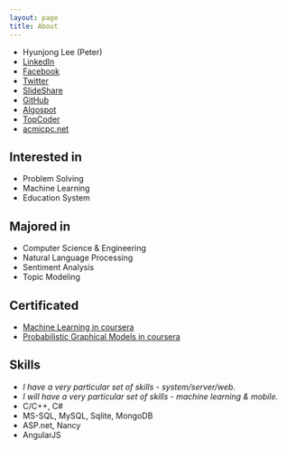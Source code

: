 ```yaml
---
layout: page
title: About
---
```


* Hyunjong Lee (Peter)
* [LinkedIn]
* [Facebook]
* [Twitter]
* [SlideShare]
* [GitHub]
* [Algospot]
* [TopCoder]
* [acmicpc.net]


## Interested in

* Problem Solving
* Machine Learning
* Education System


## Majored in

* Computer Science & Engineering
* Natural Language Processing
* Sentiment Analysis
* Topic Modeling


## Certificated

* [Machine Learning in coursera]
* [Probabilistic Graphical Models in coursera]


## Skills

* *I have a very particular set of skills - system/server/web.*
* *I will have a very particular set of skills - machine learning & mobile.*
* C/C++, C#
* MS-SQL, MySQL, Sqlite, MongoDB
* ASP.net, Nancy
* AngularJS


[LinkedIn]: https://www.linkedin.com/pub/hyunjong-lee
[Facebook]: https://www.facebook.com/hyunjong.lee.s
[Twitter]: https://www.twitter.com/hyunjonglees
[SlideShare]: http://www.slideshare.net/hyunjonglees
[GitHub]: https://github.com/hyunjong-lee
[Machine Learning in coursera]: /assets/pdf/ml-coursera.pdf
[Probabilistic Graphical Models in coursera]: /assets/pdf/pgm-coursera.pdf
[Algospot]: https://algospot.com/user/profile/475
[TopCoder]: http://community.topcoder.com/tc?module=MemberProfile&cr=22735778
[acmicpc.net]: https://www.acmicpc.net/user/cosmosLee

